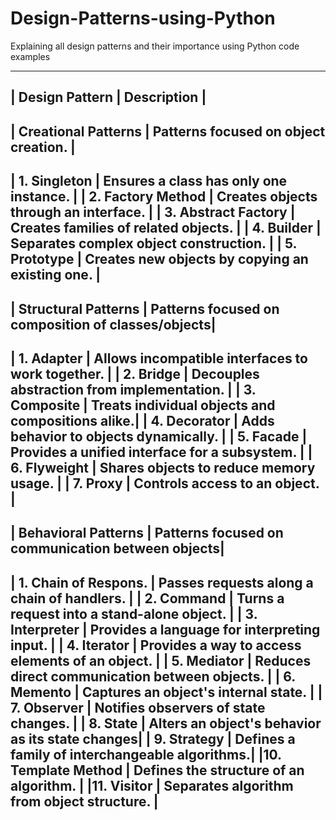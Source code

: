 # Design-Patterns-using-Python
Explaining all design patterns and their importance using Python code examples

-------------------------------------------------------------------------------
| Design Pattern        | Description                                    |
-------------------------------------------------------------------------------
| Creational Patterns   | Patterns focused on object creation.             |
-------------------------------------------------------------------------------
| 1. Singleton         | Ensures a class has only one instance.            |
| 2. Factory Method    | Creates objects through an interface.            |
| 3. Abstract Factory  | Creates families of related objects.             |
| 4. Builder           | Separates complex object construction.           |
| 5. Prototype         | Creates new objects by copying an existing one.  |
-------------------------------------------------------------------------------
| Structural Patterns   | Patterns focused on composition of classes/objects|
-------------------------------------------------------------------------------
| 1. Adapter           | Allows incompatible interfaces to work together. |
| 2. Bridge            | Decouples abstraction from implementation.       |
| 3. Composite         | Treats individual objects and compositions alike.|
| 4. Decorator         | Adds behavior to objects dynamically.            |
| 5. Facade            | Provides a unified interface for a subsystem.    |
| 6. Flyweight         | Shares objects to reduce memory usage.           |
| 7. Proxy             | Controls access to an object.                    |
-------------------------------------------------------------------------------
| Behavioral Patterns   | Patterns focused on communication between objects|
-------------------------------------------------------------------------------
| 1. Chain of Respons. | Passes requests along a chain of handlers.       |
| 2. Command           | Turns a request into a stand-alone object.       |
| 3. Interpreter       | Provides a language for interpreting input.      |
| 4. Iterator          | Provides a way to access elements of an object. |
| 5. Mediator          | Reduces direct communication between objects.   |
| 6. Memento           | Captures an object's internal state.             |
| 7. Observer          | Notifies observers of state changes.            |
| 8. State             | Alters an object's behavior as its state changes|
| 9. Strategy          | Defines a family of interchangeable algorithms.|
|10. Template Method   | Defines the structure of an algorithm.          |
|11. Visitor           | Separates algorithm from object structure.      |
---------------------------------------------------------------------------
